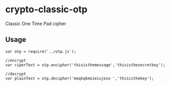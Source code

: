 crypto-classic-otp
==================

Classic One Time Pad cipher

Usage
-----

```
var otp = require('../otp.js');
    
//encrypt  
var ciperText = otp.encipher('thisisthemessage','thisisthesecretkey');
    
//decrypt
var plainText = otp.decipher('moqkqkmoieiujezo ','thisisthekey');
```

